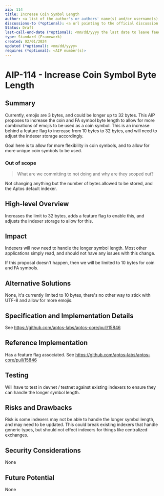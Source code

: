 ```yaml
---
aip: 114
title: Increase Coin Symbol Length
author: <a list of the author's or authors' name(s) and/or username(s), or name(s) and email(s). Details are below.>
discussions-to (*optional): <a url pointing to the official discussion thread>
Status: Draft
last-call-end-date (*optional): <mm/dd/yyyy the last date to leave feedbacks and reviews>
type: Standard (Framework)
created: 02/01/2024
updated (*optional): <mm/dd/yyyy>
requires (*optional): <AIP number(s)>
---
```


# AIP-114 - Increase Coin Symbol Byte Length

## Summary

Currently, emojis are 3 bytes, and could be longer up to 32 bytes. This AIP proposes to increase the coin and FA symbol
byte length to allow for more combinations of emojis to be used as a coin symbol. This is an increase behind a feature
flag to increase from 10 bytes to 32 bytes, and will need to adjust the indexer storage accordingly.

Goal here is to allow for more flexibility in coin symbols, and to allow for more unique coin symbols to be used.

### Out of scope

> What are we committing to not doing and why are they scoped out?

Not changing anything but the number of bytes allowed to be stored, and the Aptos default indexer.

## High-level Overview

Increases the limit to 32 bytes, adds a feature flag to enable this, and adjusts the indexer storage to allow for this.

## Impact

Indexers will now need to handle the longer symbol length. Most other applications simply read, and should not have any
issues with this change.

If this proposal doesn't happen, then we will be limited to 10 bytes for coin and FA symbols.

## Alternative Solutions

None, it's currently limited to 10 bytes, there's no other way to stick with UTF-8 and allow for more emojis.

## Specification and Implementation Details

See https://github.com/aptos-labs/aptos-core/pull/15846

## Reference Implementation

Has a feature flag associated. See https://github.com/aptos-labs/aptos-core/pull/15846

## Testing

Will have to test in devnet / testnet against existing indexers to ensure they can handle the longer symbol length.

## Risks and Drawbacks

Risk is some indexers may not be able to handle the longer symbol length, and may need to be updated. This could break
existing indexers that handle generic types, but should not effect indexers for things like centralized exchanges.

## Security Considerations

None

## Future Potential

None
